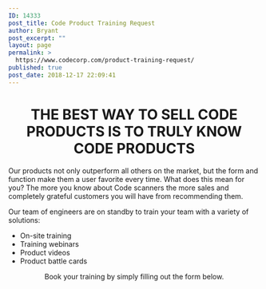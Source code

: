 ```yaml
---
ID: 14333
post_title: Code Product Training Request
author: Bryant
post_excerpt: ""
layout: page
permalink: >
  https://www.codecorp.com/product-training-request/
published: true
post_date: 2018-12-17 22:09:41
---
```


<h1></h1>
<h1 style="text-align: center;">THE BEST WAY TO SELL CODE PRODUCTS IS TO TRULY KNOW CODE PRODUCTS</h1>

<p style="text-align: left;">Our products not only outperform all others on the market, but the form and function make them a user favorite every time. What does this mean for you? The more you know about Code scanners the more sales and completely grateful customers you will have from recommending them.</p>
<p style="text-align: left;">Our team of engineers are on standby to train your team with a variety of solutions:</p>

<ul>
 	<li style="text-align: left;">On-site training</li>
 	<li>Training webinars</li>
 	<li style="text-align: left;">Product videos</li>
 	<li style="text-align: left;">Product battle cards</li>
</ul>

<p style="text-align: center;">Book your training by simply filling out the form below.</p>
